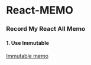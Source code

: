 # React-MEMO
### Record My React All Memo

#### 1. Use Immutable
   [Immutable memo](https://github.com/lastingyeh/React-MEMO/tree/master/ImmutableMemo)
